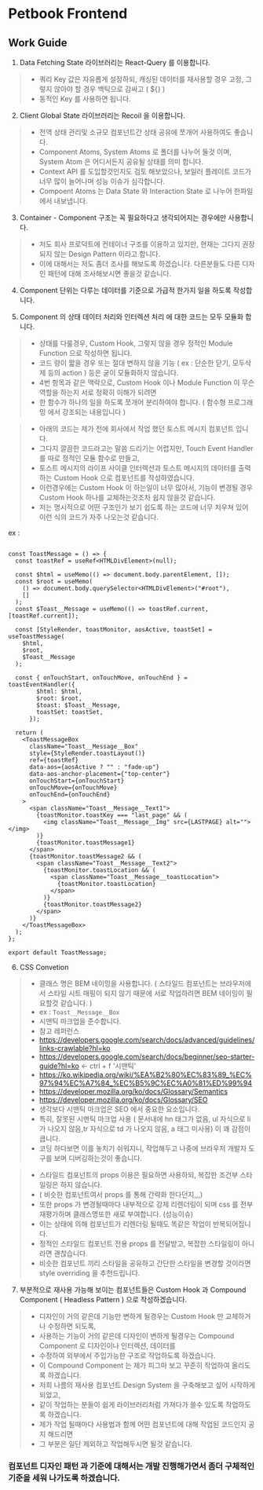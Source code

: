 # Petbook Frontend

## Work Guide

1. Data Fetching State 라이브러리는 React-Query 를 이용합니다.

> - 쿼리 Key 값은 자유롭게 설정하되, 캐싱된 데이터를 재사용할 경우 고정, 그렇지 않아야 할 경우 백틱으로 감싸고 ( ${} )
> - 동적인 Key 를 사용하면 됩니다.

2. Client Global State 라이브러리는 Recoil 을 이용합니다.

> - 전역 상태 관리및 소규모 컴포넌트간 상태 공유에 쪼개어 사용하여도 좋습니다.
> - Component Atoms, System Atoms 로 폴더를 나누어 둘것 이며, System Atom 은 어디서든지 공유될 상태를 의미 합니다.
> - Context API 를 도입할것인지도 검토 해보았으나, 보일러 플레이트 코드가 너무 많이 늘어나며 성능 이슈가 심각합니다.
> - Compoent Atoms 는 Data State 와 Interaction State 로 나누어 한파일에서 내보냅니다.

3. Container - Component 구조는 꼭 필요하다고 생각되어지는 경우에만 사용합니다.

> - 저도 회사 프로덕트에 컨테이너 구조를 이용하고 있지만, 현재는 그다지 권장되지 않는 Design Pattern 이라고 합니다.
> - 이에 대해서는 저도 좀더 조사를 해보도록 하겠습니다. 다른분들도 다른 디자인 패턴에 대해 조사해보시면 좋을것 같습니다.

4. Component 단위는 다루는 데이터를 기준으로 가급적 한가지 일을 하도록 작성합니다.

5. Component 의 상태 데이터 처리와 인터렉션 처리 에 대한 코드는 모두 모듈화 합니다.

> - 상태를 다룰경우, Custom Hook, 그렇지 않을 경우 정적인 Module Function 으로 작성하면 됩니다.
> - 코드 량이 짧을 경우 또는 절대 변하지 않을 기능 ( ex : 단순한 닫기, 모두삭제 등의 action ) 등은 굳이 모듈화하지 않습니다.
> - 4번 항목과 같은 맥락으로, Custom Hook 이나 Module Function 이 무슨 역할을 하는지 서로 정확히 이해가 되려면
> - 한 함수가 하나의 일을 하도록 쪼개어 분리하여야 합니다. ( 함수형 프로그래밍 에서 강조되는 내용입니다 )

> - 아래의 코드는 제가 전에 회사에서 작업 했던 토스트 메시지 컴포넌트 입니다.
> - 그다지 깔끔한 코드라고는 말씀 드리기는 어렵지만, Touch Event Handler 를 따로 정적인 모듈 함수로 만들고,
> - 토스트 메시지의 라이프 사이클 인터렉션과 토스트 메시지의 데이터를 출력하는 Custom Hook 으로 컴포넌트를 작성하였습니다.
> - 이런경우에는 Custom Hook 이 하는일이 너무 많아서, 기능이 변경될 경우 Custom Hook 하나를 교체하는것조차 쉽지 않을것 같습니다.
> - 저는 명시적으로 어떤 구조인가 보기 쉽도록 하는 코드에 너무 치우쳐 있어 이런 식의 코드가 자주 나오는것 같습니다.

ex :

```

const ToastMessage = () => {
  const toastRef = useRef<HTMLDivElement>(null);

  const $html = useMemo(() => document.body.parentElement, []);
  const $root = useMemo(
    () => document.body.querySelector<HTMLDivElement>("#root"),
    []
  );
  const $Toast__Message = useMemo(() => toastRef.current, [toastRef.current]);

  const [StyleRender, toastMonitor, aosActive, toastSet] = useToastMessage(
    $html,
    $root,
    $Toast__Message
  );

  const { onTouchStart, onTouchMove, onTouchEnd } = toastEventHandler({
        $html: $html,
        $root: $root,
        $toast: $Toast__Message,
        toastSet: toastSet,
      });

  return (
    <ToastMessageBox
      className="Toast__Message__Box"
      style={StyleRender.toastLayout()}
      ref={toastRef}
      data-aos={aosActive ? "" : "fade-up"}
      data-aos-anchor-placement={"top-center"}
      onTouchStart={onTouchStart}
      onTouchMove={onTouchMove}
      onTouchEnd={onTouchEnd}
    >
      <span className="Toast__Message__Text1">
        {toastMonitor.toastKey === "last_page" && (
          <img className="Toast__Message__Img" src={LASTPAGE} alt=""></img>
        )}
        {toastMonitor.toastMessage1}
      </span>
      {toastMonitor.toastMessage2 && (
        <span className="Toast__Message__Text2">
          {toastMonitor.toastLocation && (
            <span className="Toast__Message__toastLocation">
              {toastMonitor.toastLocation}
            </span>
          )}
          {toastMonitor.toastMessage2}
        </span>
      )}
    </ToastMessageBox>
  );
};

export default ToastMessage;

```

6. CSS Convetion

> - 클래스 명은 BEM 네이밍을 사용합니다. ( 스타일드 컴포넌트는 브라우저에서 스타일 시트 매핑이 되지 않기 때문에 서로 작업하려면 BEM 네이밍이 필요할것 같습니다. )
> - ex : `Toast__Message__Box`
> - 시맨틱 마크업을 준수합니다.
> - 참고 레퍼런스
> - https://developers.google.com/search/docs/advanced/guidelines/links-crawlable?hl=ko
> - https://developers.google.com/search/docs/beginner/seo-starter-guide?hl=ko <- ctrl + f '시맨틱'
> - https://ko.wikipedia.org/wiki/%EA%B2%80%EC%83%89_%EC%97%94%EC%A7%84_%EC%B5%9C%EC%A0%81%ED%99%94
> - https://developer.mozilla.org/ko/docs/Glossary/Semantics
> - https://developer.mozilla.org/ko/docs/Glossary/SEO
> - 생각보다 시맨틱 마크업은 SEO 에서 중요한 요소입니다.
> - 특히, 잘못된 시맨틱 마크업 사용 ( 문서내에 hn 태그가 없음, ul 자식으로 li 가 나오지 않음,tr 자식으로 td 가 나오지 않음, a 태그 미사용) 이 꽤 감점이 큽니다.
> - 코딩 하다보면 이를 놓치기 쉬워지니, 작업해두고 나중에 브라우저 개발자 도구를 보며 디버깅하는것이 좋습니다.

> - 스타일드 컴포넌트의 props 이용은 필요하면 사용하되, 복잡한 조건부 스타일링은 하지 않습니다.
> - ( 비슷한 컴포넌트여서 props 를 통해 간략화 한다던지,,,)
> - 또한 props 가 변경될때마다 내부적으로 강제 리렌더링이 되며 css 를 전부 재평가하며 클래스명또한 새로 부여합니다. (성능이슈)
> - 이는 상태에 의해 컴포넌트가 리렌더링 될때도 똑같은 작업이 반복되어집니다.
> - 정적인 스타일드 컴포넌트 전용 props 를 전달받고, 복잡한 스타일링이 아니라면 괜찮습니다.
> - 비슷한 컴포넌트 끼리 스타일을 공유하고 간단한 스타일을 변경할 것이라면 style overriding 을 추천드립니다.

7. 부분적으로 재사용 가능해 보이는 컴포넌트들은 Custom Hook 과 Compound Component ( Headless Pattern ) 으로 작성하겠습니다.

> - 디자인이 거의 같은데 기능만 변하게 될경우는 Custom Hook 만 교체하거나 수정하면 되도록,
> - 사용하는 기능이 거의 같은데 디자인이 변하게 될경우는 Compound Component 로 디자인이나 인터렉션, 데이터를
> - 수정하여 외부에서 주입가능한 구조로 작업하도록 하겠습니다.
> - 이 Compound Component 는 제가 피그마 보고 꾸준히 작업하여 올리도록 하겠습니다.
> - 저희 나름의 재사용 컴포넌트 Design System 을 구축해보고 싶어 시작하게 되었고,
> - 같이 작업하는 분들이 쉽게 라이브러리처럼 가져다가 쓸수 있도록 작업하도록 하겠습니다.
> - 제가 작업 될때마다 사용법과 함께 어떤 컴포넌트에 대해 작업된 코드인지 공지 해드리면
> - 그 부분은 일단 제외하고 작업해두시면 될것 같습니다.

### 컴포넌트 디자인 패턴 과 기준에 대해서는 개발 진행해가면서 좀더 구체적인 기준을 세워 나가도록 하겠습니다.
